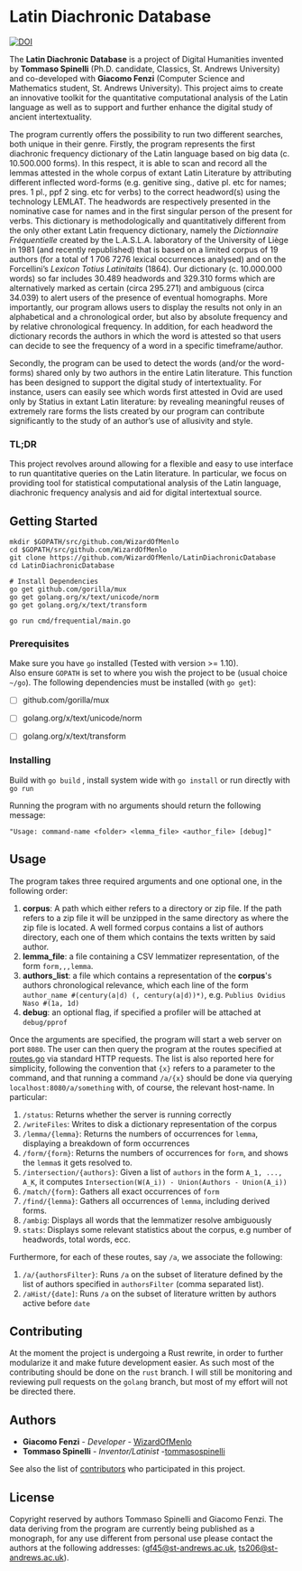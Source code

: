 
# Latin Diachronic Database
[![DOI](https://zenodo.org/badge/170006633.svg)](https://zenodo.org/badge/latestdoi/170006633)

The **Latin Diachronic Database** is a project of Digital Humanities invented by **Tommaso Spinelli** (Ph.D. candidate, Classics, St. Andrews University) and co-developed with **Giacomo Fenzi** (Computer Science and Mathematics student, St. Andrews University). This project aims to create an innovative toolkit for the quantitative computational analysis of the Latin language as well as to support and further enhance the digital study of ancient intertextuality.

The program currently offers the possibility to run two different searches, both unique in their genre. Firstly, the program represents the first diachronic frequency dictionary of the Latin language based on big data (c. 10.500.000 forms). In this respect, it is able to scan and record all the lemmas attested in the whole corpus of extant Latin Literature by attributing different inflected word-forms (e.g. genitive sing., dative pl. etc for names; pres. 1 pl., ppf 2 sing. etc for verbs) to the correct headword(s) using the technology LEMLAT. The headwords are respectively presented in the nominative case for names and in the first singular person of the present for verbs. This dictionary is methodologically and quantitatively different from the only other extant Latin frequency dictionary, namely the _Dictionnaire Fréquentielle_ created by the L.A.S.L.A. laboratory of the University of Liège in 1981 (and recently republished) that is based on a limited corpus of 19 authors (for a total of 1 706 7276 lexical occurrences analysed) and on the Forcellini’s *Lexicon Totius Latinitaits* (1864). Our dictionary (c. 10.000.000 words) so far includes 30.489 headwords and 329.310 forms which are alternatively marked as certain (circa 295.271) and ambiguous (circa 34.039) to alert users of the presence of eventual homographs. More importantly, our program allows users to display the results not only in an alphabetical and a chronological order, but also by absolute frequency and by relative chronological frequency. In addition, for each headword the dictionary records the authors in which the word is attested so that users can decide to see the frequency of a word in a specific timeframe/author.

Secondly, the program can be used to detect the words (and/or the word-forms) shared only by two authors in the entire Latin literature. This function has been designed to support the digital study of intertextuality. For instance, users can easily see which words first attested in Ovid are used only by Statius in extant Latin literature: by revealing meaningful reuses of extremely rare forms the lists created by our program can contribute significantly to the study of an author’s use of allusivity and style.
### TL;DR
This project revolves around allowing for a flexible and easy to use interface to run quantitative queries on the Latin literature. In particular, we focus on providing tool for statistical computational analysis of the Latin language, diachronic frequency analysis and aid for digital intertextual source. 

## Getting Started

``` 
mkdir $GOPATH/src/github.com/WizardOfMenlo
cd $GOPATH/src/github.com/WizardOfMenlo
git clone https://github.com/WizardOfMenlo/LatinDiachronicDatabase
cd LatinDiachronicDatabase

# Install Dependencies
go get github.com/gorilla/mux
go get golang.org/x/text/unicode/norm
go get golang.org/x/text/transform

go run cmd/frequential/main.go
```

### Prerequisites

Make sure you have ```go``` installed (Tested with version >= 1.10).  
Also ensure ```GOPATH``` is set to where you wish the project to be (usual choice ```~/go```).
The following dependencies must be installed (with ```go get```):

 - [ ] github.com/gorilla/mux
 - [ ] golang.org/x/text/unicode/norm
 - [ ] golang.org/x/text/transform


### Installing

Build with ```go build``` , install system wide with ```go install``` or run directly with ```go run```

Running the program with no arguments should return the following message:
```
"Usage: command-name <folder> <lemma_file> <author_file> [debug]"
```

## Usage
The program takes three required arguments and one optional one, in the following order: 

 1. **corpus**: A path which either refers to a directory or zip file. If the path refers to a zip file it will be unzipped in the same directory as where the zip file is located. A well formed corpus contains a list of authors directory, each one of them which contains the texts written by said author. 
 2. **lemma_file**: a file containing a CSV lemmatizer representation, of the form ```form,,,lemma```. 
 3. **authors_list**: a file which contains a representation of the **corpus**'s authors chronological relevance, which each line of the form ```author_name #(century(a|d) (, century(a|d))*)```, e.g. ```Publius Ovidius Naso #(1a, 1d)```
 4. **debug**: an optional flag, if specified a profiler will be attached at ```debug/pprof```

Once the arguments are specified, the program will start a web server on port ```8080```.
The user can then query the program at the routes specified at [routes.go](https://github.com/WizardOfMenlo/LatinDiachronicDatabase/blob/master/internal/server/routes.go) via standard HTTP requests. The list is also reported here for simplicity, following the convention that ```{x}``` refers to a parameter to the command, and that running a command ```/a/{x}``` should be done via querying ```localhost:8080/a/something``` with, of course, the relevant host-name. 
In particular: 

 1. ```/status```: Returns whether the server is running correctly
 2. ```/writeFiles```: Writes to disk a dictionary representation of the corpus
 3. ```/lemma/{lemma}```: Returns the numbers of occurrences for ```lemma```, displaying a breakdown of form occurrences
 4. ```/form/{form}```: Returns the numbers of occurrences for ```form```, and shows the ```lemma```s it gets resolved to.
 5. ```/intersection/{authors}```: Given a list of ```authors``` in the form ```A_1, ..., A_K```, it computes ```Intersection(W(A_i)) - Union(Authors - Union(A_i))```
 6. ```/match/{form}```: Gathers all exact occurrences of ```form``` 
 7. ```/find/{lemma}```: Gathers all occurrences of ```lemma```, including derived forms.
 8. ```/ambig```: Displays all words that the lemmatizer resolve ambiguously
 9. ```stats```: Displays some relevant statistics about the corpus, e.g number of headwords, total words, ecc.

Furthermore, for each of these routes, say ```/a```, we associate the following:

 1. ```/a/{authorsFilter}```: Runs ```/a``` on the subset of literature defined by the list of authors specified in ```authorsFilter``` (comma separated list). 
 2. ```/aHist/{date]```: Runs ```/a``` on the subset of literature written by authors active before ```date```

## Contributing
At the moment the project is undergoing a Rust rewrite, in order to further modularize it and make future development easier. As such most of the contributing should be done on the ```rust``` branch. I will still be monitoring and reviewing pull requests on the ```golang``` branch, but most of my effort will not be directed there. 

## Authors

* **Giacomo Fenzi** - *Developer* - [WizardOfMenlo](https://github.com/WizardOfMenlo)
*  **Tommaso Spinelli** - *Inventor/Latinist* -[tommasospinelli](https://github.com/tommasospinelli)

See also the list of [contributors](https://github.com/WizardOfMenlo/LatinDiachronicDatabase/contributors) who participated in this project.

## License

Copyright reserved by authors Tommaso Spinelli and Giacomo Fenzi. The data deriving from the program are currently being published as a monograph, for any use different from personal use please contact the authors at the following addresses: (gf45@st-andrews.ac.uk, ts206@st-andrews.ac.uk). 

